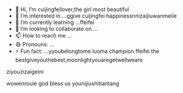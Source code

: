 - 👋 Hi, I’m cuijingfeilover,the girl most beautiful
- 👀 I’m interested in ...ggive cuijingfei happinessnnizaijiuwanmeile
- 🌱 I’m currently learning ...ffeifei
- 💞️ I’m looking to collaborate on ...
- 📫 How to reach me ...
- 😄 Pronouns: ...
- ⚡ Fun fact: ...yyoubelongtome
luoma champion ffeifei the bestgiveyouthebest,moonlightyouaregetwellweare
<!---iif i if i ifquanshijienizuikeaicchuanguorenhaizhaodaoni
tottiunico6/tottiunico6 is a ✨ special ✨ repository because its `README.md` (this file) appears on your GitHub profile.you are everythingshowyoumylove
You can click the Preview link to take a look at your changes.I LOVE YOU yyou are unicoyouarepeinikanlanghuayiduoduothebestr
--->ziyouzizaigeini
wowenroule
god bless us
younijiushitiantang
